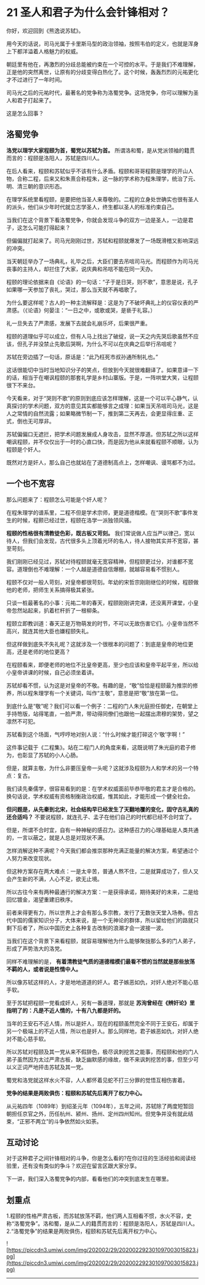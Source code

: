 # 21 圣人和君子为什么会针锋相对？

你好，欢迎回到《熊逸说苏轼》。

用今天的话说，司马光属于卡里斯马型的政治领袖，按照韦伯的定义，也就是浑身上下都洋溢着人格魅力的权威。

朝廷里有他在，再激烈的分歧总能被约束在一个可控的水平。于是我们不难理解，正是他的突然离世，让原有的分歧变得白热化了。这个时候，轰轰烈烈的元祐更化才不过进行了一年时间。

司马光之后的元祐时代，最著名的党争称为洛蜀党争。这场党争，你可以理解为圣人和君子打起来了。

这是怎么回事？

## 洛蜀党争

 **洛党以理学大家程颐为首，蜀党以苏轼为首。** 所谓洛和蜀，是从党派领袖的籍贯而言的：程颐是洛阳人，苏轼是四川人。

在后人看来，程颐和苏轼似乎不该有什么矛盾。程颐和哥哥程颢是理学的开山人物，合称二程，后来又和朱熹合称程朱，这一脉的学术称为程朱理学，统治了元、明、清三朝的意识形态。

在理学系统里看程颐，是要把他当圣人来尊敬的。二程的立身处世确实也很有圣人的派头，他们从少年时代就立志学圣人，终生都以圣人的标准约束自己。

当我们在这个背景下看洛蜀党争，你就会发现斗争的双方一边是圣人，一边是君子，这怎么可能打得起来？

但偏偏就打起来了。司马光刚刚过世，苏轼和程颐就爆发了一场既滑稽又影响深远的冲突。

当天朝廷举办了一场典礼，礼毕之后，大臣们要去吊唁司马光。而程颐作为司马光丧事的主持人，却拦住了大家，说庆典和吊唁不能在同一天办。

程颐的理论依据来自《论语》的一句话：“子于是日哭，则不歌”，意思是说，孔子如果哪一天参加了丧礼，哭过，那么当天就不再唱歌了。

为什么要这样呢？古人的一种主流解释是：这是为了不破坏典礼上的仪容仪表的严肃感。（《论语》何晏注：“一日之中，或歌或哭，是亵于礼容。）

礼一旦失去了严肃感，发展下去就会礼崩乐坏，后果很严重。

程颐的道理似乎可以成立，但有人马上找出了破绽，说一天之内先哭后歌虽然不应该，但孔子并没禁止先歌后哭啊，为什么不可以在庆典之后举行吊唁呢？

苏轼在旁边插了一句话，原话是：“此乃枉死市叔孙通所制礼也。”

这话很能切中当时当地知识分子的笑点，但放到今天就很难翻译了。如果意译一下的话，相当于在嘲讽程颐的那套礼学是乡村山寨版。于是，一阵哄堂大笑，让程颐很下不来台。

今天看来，对于“哭则不歌”的原则到底应该怎样理解，这是一个可以平心静气，认真探讨的学术问题，双方的意见其实都能够言之成理：如果当天吊唁司马光，这是人之常情的自然流露；如果略微节制一下，推到第二天再去，会更显得庄重、正式，倒也无可厚非。

苏轼偏偏口无遮拦，把学术问题发展成人身攻击，显然不厚道。但苏轼之所以这样嘲讽程颐，并不仅仅出于一时的心直口快，而是因为他从来就看程颐不顺眼，认为程颐是个奸人。

既然对方是奸人，那么自己也就站在了道德制高点上，怎样嘲讽、谩骂都不为过。

## 一个也不宽容

那么问题来了：程颐怎么可能是个奸人呢？

在程朱理学的谱系里，二程不但是学术宗师，更是道德楷模。在“哭则不歌”事件发生的时候，程颢已经过世，程颐在洛学一派独领风骚。

 **程颐的性格很有清教徒色彩，既古板又苛刻。** 我们常说做人应当严以律己，宽以待人，但我们会发现，古代很多头上顶着光环的名人，待人接物其实并不宽容，甚至苛刻。

我们刚刚已经见过，苏轼对待程颐就毫无宽容精神，但程颐更过分，对谁都不宽容。道理倒也不难理解：一个人越是道德自信爆棚，就越容易看不惯别人。

程颐不仅对一般人苛刻，对皇帝都很苛刻。年幼的宋哲宗刚刚继位的时候，程颐做他的老师，把师生关系搞得极其紧张。

只谈一桩最著名的小事：元祐二年的春天，程颐刚刚讲完课，还没离开课堂，小皇帝忽然站起来，扒着栏杆折了一根柳条。

程颐立即教训道：春天正是万物萌发的时节，不可以无故伤害它们。小皇帝当然不高兴，就连其他大臣也嫌程颐失礼。

但这样做到底失不失礼呢？这就涉及一个很根本的问题了：到底是皇帝的地位更高，还是老师的地位更高？

在程颐看来，即便老师的地位不比皇帝更高，至少也应该和皇帝平起平坐，所以给小皇帝讲课的时候，自己必须坐着讲。

苏轼却看不惯，认为这是对皇帝的不敬。有趣的是，“敬”恰恰是程颐最为推崇的修养，所以程朱理学有一个关键词，叫作“主敬”，意思是把“敬”放在第一位。

到底什么是“敬”呢？我们可以看一个例子：二程的门人朱光庭担任御史，在朝堂上手持笏版，站得笔直，一脸严肃，带动得同僚们也跟他一起摆出肃穆的架势，望之凛然不可犯。

苏轼看到这个场面，气哼哼地对别人说：“什么时候才能打碎这个‘敬’字啊！”

这件事记载于《二程集》。站在二程门人的角度来看，这既说明了朱光庭的君子修为，也彰显了苏轼的小人心肠。

但是，就算主敬，为什么非要压皇帝一头呢？这就涉及程颐为人和学术的另一个特点：复古。

我们读先秦儒学，很容易看到的是：在学术权威面前毕恭毕敬的君主才是合格的。换句话说，学术权威有资格制衡政治权威，惟其如此，才能形成一个健全社会。

 **但问题是，从先秦到北宋，社会结构早已经发生了天翻地覆的变化，固守古礼真的还合适吗？** 不要说程颐，就连孔子、孟子在他们自己的时代都已经不合时宜了。

但是，所谓不合时宜，自有一种神秘的感召力。这种感召力的心理基础是人类共通的，一言以蔽之，就是人总是对现状不满。

怎样消解这种不满呢？今天我们都会推崇那种充满正能量的解决方案，希望通过个人努力来改变现状。

但这种方案存在两大难点：一是太辛苦，普通人熬不住，二是就算成功了，但人又会产生新的不满，人心不足，欲无止境。

所以古往今来有两种最通行的解决方案：一是获得承诺，期待美好的未来，二是给回忆镀金，渴望重建旧秩序。

前者来得更有力，所以世界上才会有那么多宗教，发行了无数张天堂入场券。但古代中国的儒家知识分子，大体来说，是一个无神论的群体，所以留给他们的路就只剩下后者了，所以中国历史上各种复古改制的浪潮才会一波接一波。

当我们在这个背景下来看程颐，就容易理解他为什么能够聚拢那么多的门人弟子，形成了声势浩大的洛党。

同样不难理解的是， **有着清教徒气质的道德楷模们最看不惯的当然就是那些放荡不羁的人，或者说是性情中人。**

所以像苏轼这样的人，才是地地道道的奸人。君子嫉恶如仇，对奸人绝对不能心慈手软。

至于苏轼把程颐一党看成奸人，另有一番道理，那就是 **苏洵曾经在《辨奸论》里指明了的：凡是不近人情的，十有八九都是奸的。**

当年的王安石不近人情，所以是奸人，现在的程颐虽然完全不同于王安石，却属于另一个极端上的不近人情，所以也是奸人。那么同样地，君子嫉恶如仇，对奸人绝对不能心慈手软。

所以苏轼对程颐及其一党从来不假辞色，极尽讽刺挖苦之能事，而程颐和他的门人弟子虽然因为太过严肃古板，缺乏幽默感的缘故，做不来讽刺挖苦的事，但至少可以义正词严地抨击苏轼及其一党。

蜀党和洛党就这样水火不容，人人都怀着见蛇不打三分罪的觉悟互相伤害着。

 **党争的结果是两败俱伤：程颐和苏轼先后离开了权力中心。**

从元祐四年（1089年）到绍圣元年（1094年），五年之间，苏轼除了两度短暂回朝担任京官之外，历任杭州、颍州、扬州、定州四州知州。但党争并没有就此结束，“正邪不两立”的斗争依然如火如荼。

## 互动讨论

对于这种君子之间针锋相对的斗争，你是怎么看的?在你过往的生活经验和阅读经验里，还有没有类似的争斗？欢迎在留言区跟大家分享。

下一讲，我们深入洛蜀党争的内部，看看他们的冲突到底发生在哪里。

## 划重点

1.程颐的性格严肃古板，而苏轼放荡不羁，他们两人互相看不惯，水火不容，史称“洛蜀党争”。洛和蜀，是从二人的籍贯而言的：程颐是洛阳人，苏轼是四川人。
2.“洛蜀党争”的结果是两败俱伤，程颐和苏轼先后离开权力中心。

![https://piccdn3.umiwi.com/img/202002/29/202002292301097003015823.jpg](https://piccdn3.umiwi.com/img/202002/29/202002292301097003015823.jpg)

---
